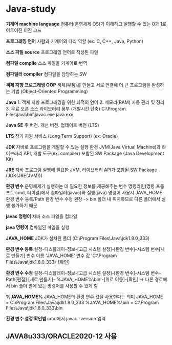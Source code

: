 # Java-study




**기계어 machine language** 컴퓨터(운영체제 OS)가 이해하고 실행할 수 있는 0과 1로 이루어진 이진 코드

**프로그래밍 언어** 사람과 기계어의 다리 역할 (ex: C, C++, Java, Python)

**소스 파일 source** 프로그래밍 언어로 작성된 파일

**컴파일 compile** 소스 파일을 기계어로 번역

**컴파일러 compiler** 컴파일을 담당하는 SW

**객체 지향 프로그래밍 OOP** 객체(부품)를 만들고 서로 연결해 더 큰 프로그램을 완성하는 기법 (Object-Oriented Programming)

**Java** 1. 객체 지향 프로그래밍을 위한 최적의 언어
         2. 메모리(RAM) 자동 관리 및 정리
         3. 무료 오픈 소스 라이브러리 풍부 (개발시간 단축)
         C:\Program Files\java\bin\javac.exe
                                    java.exe
         
**Java SE** 주 버전. 개선 버전. 업데이트 버전 (LTS)
         
**LTS** 장기 지원 서비스 (Long Term Support) (ex: Oracle)

**JDK** 자바로 프로그램을 개발할 수 있는 실행 환경 JVM(Java Virtual Machine)과 라이브러리 API, 개발 도구(ex: compiler) 포함된 SW Package (Java Development Kit)

**JRE** 자바 프로그램 실행에 필요한 JVM, 라이브러리 API가 포함된 SW Package (JDK(JRE(JVM)))


**환경 변수** 운영체제가 실행하는 데 필요한 정보를 제공해주는 변수
             명령라인(명령 프롬프트 cmd, 터미널)에서 컴파일러(javac)와 실행(java) 명령어 사용시 JAVA_HOME 환경 변수 등록/Path 환경 변수 수정 권장
             -> bin 폴더 내 위치하므로 다른 폴더에서 실행 불가하기 때문
         
**javac 명령어** 자바 소스 파일을 컴파일

**java 명령어** 컴파일된 파일을 실행

**JAVA_HOME** JDK가 설치된 폴더 (C:\Program Files\Java\jdk1.8.0_333)
             
**환경 변수 등록** 설정-디스플레이-정보-[고급 시스템 설정]-[환경 변수]-시스템 변수[새로 만들기]
                  변수 이름 'JAVA_HOME' 변수 값 'C:\Program Files\Java\jdk1.8.0_333)-[확인]
                  
**환경 변수 수정** 설정-디스플레이-정보-[고급 시스템 설정]-[환경 변수]-시스템 변수-Path[편집]
                  [새로 만들기]-'%JAVA_HOME%\bin'-[위로 이동]-[확인]
                  -> 다른 경로에서 bin 폴더 안에 있는 명령어를 사용할 수 있게 함
                  
**%JAVA_HOME%** JAVA_HOME의 환경 변수 값을 사용한다는 의미
                JAVA_HOME = C:\Program Files\Java\jdk1.8.0_333
                %JAVA_HOME%\bin = C:\Program Files\Java\jdk1.8.0_333\bin
                
**환경 변수 설정 확인법** cmd에서 javac -version 입력

             
## JAVA8u333/ORACLE2020-12 사용

